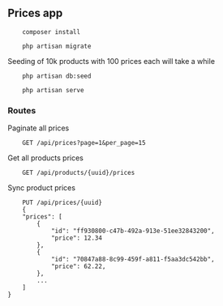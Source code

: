 ## Prices app

```shell
    composer install
```

```shell
    php artisan migrate
```

Seeding of 10k products with 100 prices each will take a while

```shell
    php artisan db:seed
```

```shell
    php artisan serve
```

### Routes

Paginate all prices

```
    GET /api/prices?page=1&per_page=15
```

Get all products prices

```
    GET /api/products/{uuid}/prices
```

Sync product prices

```
    PUT /api/prices/{uuid}
    {
    "prices": [
        {
            "id": "ff930800-c47b-492a-913e-51ee32843200",
            "price": 12.34
        },
        {
            "id": "70847a88-8c99-459f-a811-f5aa3dc542bb",
            "price": 62.22,
        },
        ...
    ]
}
```
